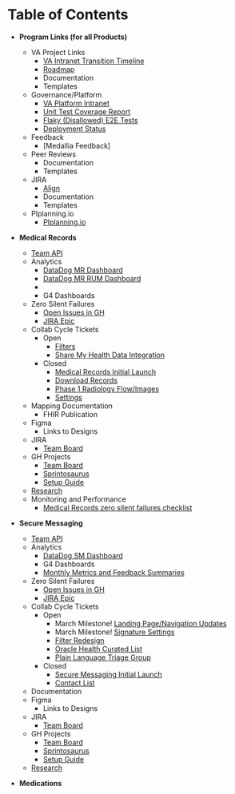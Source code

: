 # Table of Contents

* **Program Links (for all Products)**
    * VA Project Links
        * [VA Intranet Transition Timeline](https://vaww.va.gov/MYHEALTHEVET/VAgov_Transition_Timeline.asp)
        * [Roadmap](https://dvagov.sharepoint.com/:x:/r/sites/HealthApartment/Shared%20Documents/Planning/MHV%20on%20VA.gov%20Roadmap.xlsx?d=w51d1cea2ff1947f092fb04b78bbe9dad&csf=1&web=1&e=bQpMXU&nav=MTVfezAwMDAwMDAwLTAwMDEtMDAwMC0wMDAwLTAwMDAwMDAwMDAwMH0)
        * Documentation
        * Templates      
    * Governance/Platform
        * [VA Platform Intranet](https://depo-platform-documentation.scrollhelp.site/)
        * [Unit Test Coverage Report](https://department-of-veterans-affairs.github.io/veteran-facing-services-tools/frontend-support-dashboard/unit-test-coverage-report/)
        * [Flaky (Disallowed) E2E Tests](https://depo-platform-documentation.scrollhelp.site/developer-docs/currently-disallowed-cypress-test-specs-on-va-gov)
        * [Deployment Status](https://department-of-veterans-affairs.github.io/veteran-facing-services-tools/frontend-support-dashboard/)
    * Feedback
        * [Medallia Feedback]
    * Peer Reviews
        * Documentation
        * Templates
    * JIRA
        * [Align](https://align.devops.va.gov/login)
        * Documentation
        * Templates
    * PIplanning.io
        * [PIplanning.io](http://pip.apps.vapo-aws.va.gov/)
     

* **Medical Records**
    * [Team API](https://dsva.slack.com/docs/T03FECE8V/F07LLA6155E)
    * Analytics
        * [DataDog MR Dashboard](https://vagov.ddog-gov.com/dashboard/8tk-8fe-cin/mhv-medical-records?refresh_mode=sliding&from_ts=1696699383284&to_ts=1699291383284&live=true)
        * [DataDog MR RUM Dashboard](https://app.ddog-gov.com/sb/f327ad72-c02a-11ec-a50a-da7ad0900007-b6a6fc9245174cad96c353ab45cf2020?fromUser=false&refresh_mode=sliding&from_ts=1731979074613&to_ts=1734571074613&live=true)
        * 
        * G4 Dashboards
    * Zero Silent Failures
        * [Open Issues in GH](https://github.com/department-of-veterans-affairs/va.gov-team/issues?q=is%3Aissue%20state%3Aopen%20label%3Azero-silent-failures%20label%3Amhv-medical-records)
        * [JIRA Epic](https://jira.devops.va.gov/browse/MHV-62180)
    * Collab Cycle Tickets
        * Open
          - [Filters](https://github.com/department-of-veterans-affairs/va.gov-team/issues/95083)
          - [Share My Health Data Integration](https://github.com/department-of-veterans-affairs/va.gov-team/issues/104373)  
        * Closed
          - [Medical Records Initial Launch](https://github.com/department-of-veterans-affairs/va.gov-team/issues/53454)
          - [Download Records](https://github.com/department-of-veterans-affairs/va.gov-team/issues/92340)
          - [Phase 1 Radiology Flow/Images](https://github.com/department-of-veterans-affairs/va.gov-team/issues/95081)
          - [Settings](https://github.com/department-of-veterans-affairs/va.gov-team/issues/95082)
    * Mapping Documentation
        * FHIR Publication
    * Figma
        * Links to Designs
    * JIRA
        * [Team Board](https://jira.devops.va.gov/secure/RapidBoard.jspa?rapidView=8181&view=planning.nodetail&selectedIssue=MHV-61637&epics=visible&issueLimit=100#)
    * GH Projects
        * [Team Board](https://github.com/orgs/department-of-veterans-affairs/projects/1544/)
        * [Sprintosaurus](https://va-reports.boehs.com/)
        * [Setup Guide](https://dsva.slack.com/docs/T03FECE8V/F07TR9N5XRT)
    * [Research](https://github.com/department-of-veterans-affairs/va.gov-team/tree/master/products/health-care/digital-health-modernization/mhv-to-va.gov/medical-records/research/)
    * Monitoring and Performance
      * [Medical Records zero silent failures checklist](https://github.com/department-of-veterans-affairs/va.gov-team/blob/master/products/health-care/digital-health-modernization/mhv-to-va.gov/medical-records/monitoring/zero-silent-failures-checklist.md)
      

* **Secure Messaging**
    * [Team API](https://dsva.slack.com/docs/T03FECE8V/F07L293QFGV)
     * Analytics
        * [DataDog SM Dashboard](https://app.ddog-gov.com/sb/f327ad72-c02a-11ec-a50a-da7ad0900007-07e313c672cdf0fcd59ceb5c25b4c31c?refresh_mode=sliding&from_ts=1691515174056&to_ts=1699291174056&live=true)
        * G4 Dashboards
        * [Monthly Metrics and Feedback Summaries](https://github.com/department-of-veterans-affairs/va.gov-team/tree/master/products/health-care/digital-health-modernization/mhv-to-va.gov/secure-messaging/analytics)
    * Zero Silent Failures
        * [Open Issues in GH](https://github.com/department-of-veterans-affairs/va.gov-team/issues?q=is%3Aissue%20state%3Aopen%20label%3Azero-silent-failures%20label%3AMHV-Secure-Messaging)
        * [JIRA Epic](https://jira.devops.va.gov/browse/MHV-62179)
    * Collab Cycle Tickets
        * Open
          - March Milestone! [Landing Page/Navigation Updates](https://github.com/department-of-veterans-affairs/va.gov-team/issues/90137)
          - March Milestone! [Signature Settings](https://github.com/department-of-veterans-affairs/va.gov-team/issues/102012) 
          - [Filter Redesign](https://github.com/department-of-veterans-affairs/va.gov-team/issues/90138)
          - [Oracle Health Curated List](https://github.com/department-of-veterans-affairs/va.gov-team/issues/102015)
          - [Plain Language Triage Group](https://github.com/department-of-veterans-affairs/va.gov-team/issues/89985)
        * Closed
          - [Secure Messaging Initial Launch](https://github.com/department-of-veterans-affairs/va.gov-team/issues/51115)
          - [Contact List](https://github.com/department-of-veterans-affairs/va.gov-team/issues/90850)
    * Documentation
    * Figma
        * Links to Designs
    * JIRA
        * [Team Board](https://jira.devops.va.gov/secure/RapidBoard.jspa?rapidView=1094&view=planning.nodetail&epics=visible&issueLimit=100&selectedEpic=MHV-57849#)
    * GH Projects
        * [Team Board](https://github.com/orgs/department-of-veterans-affairs/projects/1545)
        * [Sprintosaurus](https://va-reports.boehs.com/)
        * [Setup Guide](https://dsva.slack.com/docs/T03FECE8V/F07TR9N5XRT)
    * [Research](https://github.com/department-of-veterans-affairs/va.gov-team/tree/master/products/health-care/digital-health-modernization/mhv-to-va.gov/secure-messaging/research)
      

* **Medications**

